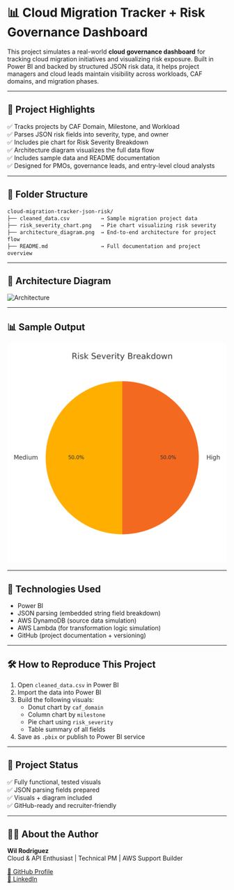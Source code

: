
# 📊 Cloud Migration Tracker + Risk Governance Dashboard

This project simulates a real-world **cloud governance dashboard** for tracking cloud migration initiatives and visualizing risk exposure. Built in Power BI and backed by structured JSON risk data, it helps project managers and cloud leads maintain visibility across workloads, CAF domains, and migration phases.

---

## 🚀 Project Highlights

✅ Tracks projects by CAF Domain, Milestone, and Workload  
✅ Parses JSON risk fields into severity, type, and owner  
✅ Includes pie chart for Risk Severity Breakdown  
✅ Architecture diagram visualizes the full data flow  
✅ Includes sample data and README documentation  
✅ Designed for PMOs, governance leads, and entry-level cloud analysts

---

## 📁 Folder Structure

```
cloud-migration-tracker-json-risk/
├── cleaned_data.csv          → Sample migration project data
├── risk_severity_chart.png   → Pie chart visualizing risk severity
├── architecture_diagram.png  → End-to-end architecture for project flow
├── README.md                 → Full documentation and project overview
```

---

## 🧠 Architecture Diagram

![Architecture](cloud_migration_architecture_diagram_clean.png)

---

## 📊 Sample Output

![Risk Severity Chart](risk_severity_chart.png)

---

## 🧰 Technologies Used

- Power BI
- JSON parsing (embedded string field breakdown)
- AWS DynamoDB (source data simulation)
- AWS Lambda (for transformation logic simulation)
- GitHub (project documentation + versioning)

---

## 🛠️ How to Reproduce This Project

1. Open `cleaned_data.csv` in Power BI  
2. Import the data into Power BI  
3. Build the following visuals:
   - Donut chart by `caf_domain`
   - Column chart by `milestone`
   - Pie chart using `risk_severity`
   - Table summary of all fields
4. Save as `.pbix` or publish to Power BI service

---

## 🎯 Project Status

✅ Fully functional, tested visuals  
✅ JSON parsing fields prepared  
✅ Visuals + diagram included  
✅ GitHub-ready and recruiter-friendly

---

## 👨‍💻 About the Author

**Wil Rodriguez**  
Cloud & API Enthusiast | Technical PM | AWS Support Builder

[📁 GitHub Profile](https://github.com/rodriguezwil)  
[🔗 LinkedIn](https://www.linkedin.com/in/wil-rodriguez/)
